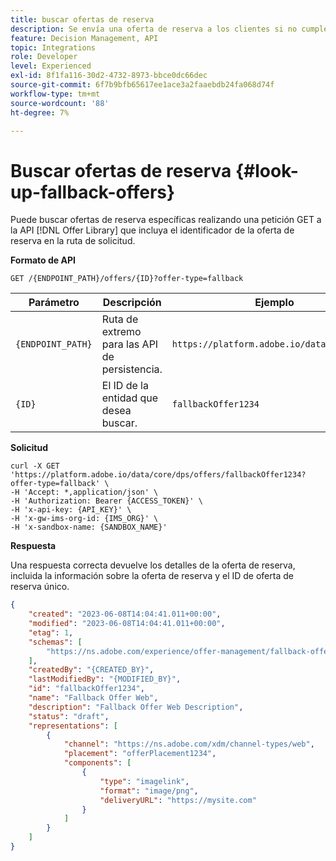 ```yaml
---
title: buscar ofertas de reserva
description: Se envía una oferta de reserva a los clientes si no cumplen los requisitos para otras ofertas
feature: Decision Management, API
topic: Integrations
role: Developer
level: Experienced
exl-id: 8f1fa116-30d2-4732-8973-bbce0dc66dec
source-git-commit: 6f7b9bfb65617ee1ace3a2faaebdb24fa068d74f
workflow-type: tm+mt
source-wordcount: '88'
ht-degree: 7%

---
```


# Buscar ofertas de reserva {#look-up-fallback-offers}

Puede buscar ofertas de reserva específicas realizando una petición GET a la API [!DNL Offer Library] que incluya el identificador de la oferta de reserva en la ruta de solicitud.

**Formato de API**

```http
GET /{ENDPOINT_PATH}/offers/{ID}?offer-type=fallback
```

| Parámetro | Descripción | Ejemplo |
| --------- | ----------- | ------- |
| `{ENDPOINT_PATH}` | Ruta de extremo para las API de persistencia. | `https://platform.adobe.io/data/core/dps/` |
| `{ID}` | El ID de la entidad que desea buscar. | `fallbackOffer1234` |

**Solicitud**

```shell
curl -X GET 'https://platform.adobe.io/data/core/dps/offers/fallbackOffer1234?offer-type=fallback' \
-H 'Accept: *,application/json' \
-H 'Authorization: Bearer {ACCESS_TOKEN}' \
-H 'x-api-key: {API_KEY}' \
-H 'x-gw-ims-org-id: {IMS_ORG}' \
-H 'x-sandbox-name: {SANDBOX_NAME}'
```

**Respuesta**

Una respuesta correcta devuelve los detalles de la oferta de reserva, incluida la información sobre la oferta de reserva y el ID de oferta de reserva único.

```json
{
    "created": "2023-06-08T14:04:41.011+00:00",
    "modified": "2023-06-08T14:04:41.011+00:00",
    "etag": 1,
    "schemas": [
        "https://ns.adobe.com/experience/offer-management/fallback-offer;version=0.8"
    ],
    "createdBy": "{CREATED_BY}",
    "lastModifiedBy": "{MODIFIED_BY}",
    "id": "fallbackOffer1234",
    "name": "Fallback Offer Web",
    "description": "Fallback Offer Web Description",
    "status": "draft",
    "representations": [
        {
            "channel": "https://ns.adobe.com/xdm/channel-types/web",
            "placement": "offerPlacement1234",
            "components": [
                {
                    "type": "imagelink",
                    "format": "image/png",
                    "deliveryURL": "https://mysite.com"
                }
            ]
        }
    ]
}
```
